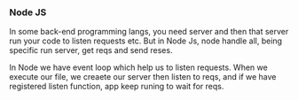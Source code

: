 ### Node JS

In some back-end programming langs, you need server and then that server run your code to listen requests etc. But in Node Js, node handle all, being specific run server, get reqs and send reses.

In Node we have event loop which help us to listen requests. When we execute our file, we creaete our server then listen to reqs, and if we have registered listen function, app keep runing to wait for reqs.
